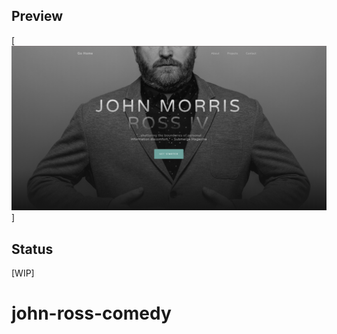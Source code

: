 


## Preview

[![The Big Picture Preview](/images/jrc_screen_shot.png)]



## Status
[WIP]

# john-ross-comedy
